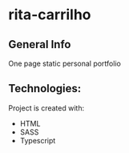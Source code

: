 # rita-carrilho

## General Info
One page static personal portfolio 

## Technologies:
Project is created with:
* HTML
* SASS
* Typescript
